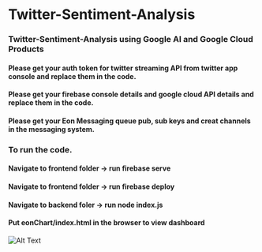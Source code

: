 # Twitter-Sentiment-Analysis
### Twitter-Sentiment-Analysis using Google AI and Google Cloud Products
#### Please get your auth token for twitter streaming API from twitter app console and replace them in the code.
#### Please get your firebase console details and google cloud API details and replace them in the code.
#### Please get your Eon Messaging queue pub, sub keys and creat channels in the messaging system.

### To run the code.
#### Navigate to frontend folder -> run firebase serve
#### Navigate to frontend folder -> run firebase deploy
#### Navigate to backend foler -> run node index.js 
#### Put eonChart/index.html in the browser to view dashboard

![Alt Text](https://media.giphy.com/media/vFKqnCdLPNOKc/giphy.gif)
